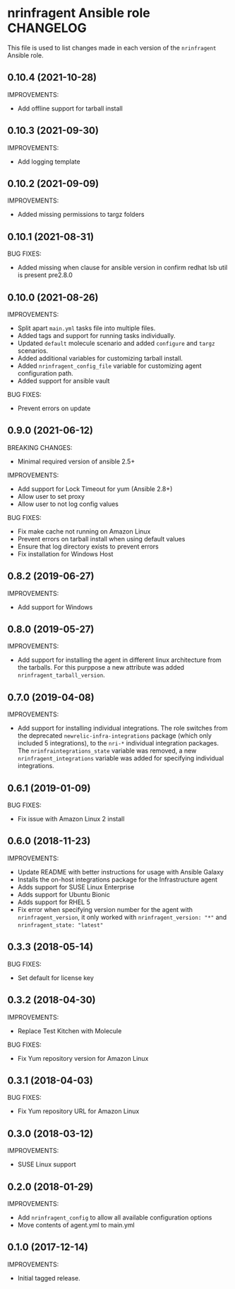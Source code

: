 # nrinfragent Ansible role CHANGELOG

This file is used to list changes made in each version of the `nrinfragent` Ansible role.

## 0.10.4 (2021-10-28)

IMPROVEMENTS:

* Add offline support for tarball install

## 0.10.3 (2021-09-30)

IMPROVEMENTS:

* Add logging template

## 0.10.2 (2021-09-09)

IMPROVEMENTS:

* Added missing permissions to targz folders

## 0.10.1 (2021-08-31)

BUG FIXES:

* Added missing when clause for ansible version in confirm redhat lsb util is present pre2.8.0

## 0.10.0 (2021-08-26)

IMPROVEMENTS:

* Split apart `main.yml` tasks file into multiple files.
* Added tags and support for running tasks individually.
* Updated `default` molecule scenario and added `configure` and `targz`
  scenarios.
* Added additional variables for customizing tarball install.
* Added `nrinfragent_config_file` variable for customizing agent configuration
  path.
* Added support for ansible vault

BUG FIXES:

* Prevent errors on update

## 0.9.0 (2021-06-12)

BREAKING CHANGES:

* Minimal required version of ansible 2.5+

IMPROVEMENTS:

* Add support for Lock Timeout for yum (Ansible 2.8+)
* Allow user to set proxy
* Allow user to not log config values

BUG FIXES:

* Fix make cache not running on Amazon Linux
* Prevent errors on tarball install when using default values
* Ensure that log directory exists to prevent errors
* Fix installation for Windows Host

## 0.8.2 (2019-06-27)

IMPROVEMENTS:

* Add support for Windows

## 0.8.0 (2019-05-27)

IMPROVEMENTS:

* Add support for installing the agent in different linux architecture from the
  tarballs. For this purppose a new attribute was added `nrinfragent_tarball_version`.

## 0.7.0 (2019-04-08)

IMPROVEMENTS:

* Add support for installing individual integrations. The role
  switches from the deprecated `newrelic-infra-integrations` package (which
  only included 5 integrations), to the `nri-*` individual integration
  packages. The `nrinfraintegrations_state` variable was removed, a new
  `nrinfragent_integrations` variable was added for specifying individual
  integrations.

## 0.6.1 (2019-01-09)

BUG FIXES:

* Fix issue with Amazon Linux 2 install

## 0.6.0 (2018-11-23)

IMPROVEMENTS:

* Update README with better instructions for usage with Ansible Galaxy
* Installs the on-host integrations package for the Infrastructure agent
* Adds support for SUSE Linux Enterprise
* Adds support for Ubuntu Bionic
* Adds support for RHEL 5
* Fix error when specifying version number for the agent with
`nrinfragent_version`, it only worked with `nrinfragent_version: "*"` and
`nrinfragent_state: "latest"`

## 0.3.3 (2018-05-14)

BUG FIXES:

* Set default for license key

## 0.3.2 (2018-04-30)

IMPROVEMENTS:

* Replace Test Kitchen with Molecule

BUG FIXES:

* Fix Yum repository version for Amazon Linux

## 0.3.1 (2018-04-03)

BUG FIXES:

* Fix Yum repository URL for Amazon Linux

## 0.3.0 (2018-03-12)

IMPROVEMENTS:

* SUSE Linux support

## 0.2.0 (2018-01-29)

IMPROVEMENTS:

* Add `nrinfragent_config` to allow all available configuration options
* Move contents of agent.yml to main.yml

## 0.1.0 (2017-12-14)

IMPROVEMENTS:

* Initial tagged release.
